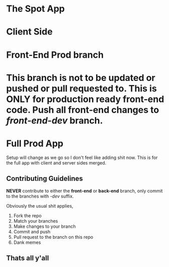 # The Spot App
# Client Side
# Front-End Prod branch

This branch is not to be updated or pushed or pull requested to. This is __ONLY__ for production ready front-end code. Push all front-end changes to _front-end-dev_ branch.
=======
# Full Prod App

Setup will change as we go so I don't feel like adding shit now.
This is for the full app with client and server sides merged.

## Contributing Guidelines
__NEVER__ contribute to either the __front-end__ or __back-end__ branch, only commit to the branches with _-dev_ suffix.

Obviously the usual shit applies,
1. Fork the repo
2. Match your branches
3. Make changes to your branch
4. Commit and push
5. Pull request to the branch on this repo
6. Dank memes

## Thats all y'all
